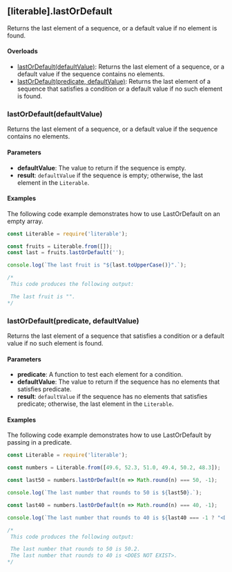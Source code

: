 ## [literable].lastOrDefault
Returns the last element of a sequence, or a default value if no element is found.

#### Overloads
* [lastOrDefault(defaultValue)](#[lastOrDefault(defaultValue)): Returns the last element of a sequence, or a default value if the sequence contains no elements.
* [lastOrDefault(predicate, defaultValue)](#[lastOrDefault(predicate,-defaultValue)): Returns the last element of a sequence that satisfies a condition or a default value if no such element is found.

### lastOrDefault(defaultValue)
Returns the last element of a sequence, or a default value if the sequence contains no elements.

#### Parameters
* **defaultValue**: The value to return if the sequence is empty.
* **result**: `defaultValue` if the sequence is empty; otherwise, the last element in the `Literable`.

#### Examples
The following code example demonstrates how to use LastOrDefault on an empty array.

```javascript
const Literable = require('literable');

const fruits = Literable.from([]);
const last = fruits.lastOrDefault('');

console.log(`The last fruit is "${last.toUpperCase()}".`);

/*
 This code produces the following output:

 The last fruit is "".
*/
```

### lastOrDefault(predicate, defaultValue)
Returns the last element of a sequence that satisfies a condition or a default value if no such element is found.

#### Parameters
* **predicate**: A function to test each element for a condition.
* **defaultValue**: The value to return if the sequence has no elements that satisfies predicate.
* **result**: `defaultValue` if the sequence has no elements that satisfies predicate; otherwise, the last element in the `Literable`.

#### Examples
The following code example demonstrates how to use LastOrDefault by passing in a predicate.

```javascript
const Literable = require('literable');

const numbers = Literable.from([49.6, 52.3, 51.0, 49.4, 50.2, 48.3]);

const last50 = numbers.lastOrDefault(n => Math.round(n) === 50, -1);

console.log(`The last number that rounds to 50 is ${last50}.`);

const last40 = numbers.lastOrDefault(n => Math.round(n) === 40, -1);

console.log(`The last number that rounds to 40 is ${last40 === -1 ? "<DOES NOT EXIST>" : last40}.`);

/*
 This code produces the following output:

 The last number that rounds to 50 is 50.2.
 The last number that rounds to 40 is <DOES NOT EXIST>.
*/
```
